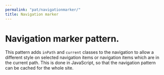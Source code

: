 ```yaml
---
permalink: "pat/navigationmarker/"
title: Navigation marker
---
```


# Navigation marker pattern.

This pattern adds ``inPath`` and ``current`` classes to the navigation to allow a different style on selected navigation items or navigation items which are in the current path.
This is done in JavaScript, so that the navigation pattern can be cached for the whole site.

